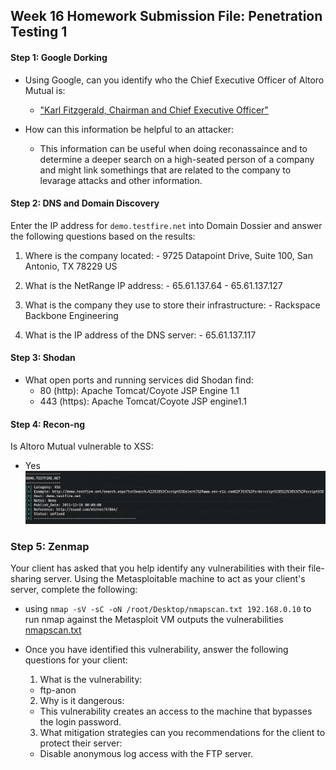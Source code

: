 ## Week 16 Homework Submission File: Penetration Testing 1

#### Step 1: Google Dorking


- Using Google, can you identify who the Chief Executive Officer of Altoro Mutual is:
  - ["Karl Fitzgerald, Chairman and Chief Executive Officer"](http://demo.testfire.net/index.jsp?content=pr/20060720.htm)

- How can this information be helpful to an attacker:
  - This information can be useful when doing reconassaince and to determine a deeper search on a high-seated person of a company and might link somethings that are related to the company to levarage attacks and other information.


#### Step 2: DNS and Domain Discovery

Enter the IP address for `demo.testfire.net` into Domain Dossier and answer the following questions based on the results:

  1. Where is the company located:
    - 9725 Datapoint Drive, Suite 100, San Antonio, TX 78229 US

  2. What is the NetRange IP address:
    - 65.61.137.64 - 65.61.137.127

  3. What is the company they use to store their infrastructure:
    - Rackspace Backbone Engineering

  4. What is the IP address of the DNS server:
    - 65.61.137.117

#### Step 3: Shodan

- What open ports and running services did Shodan find:
  - 80 (http): Apache Tomcat/Coyote JSP Engine 1.1
  - 443 (https): Apache Tomcat/Coyote JSP engine1.1 

#### Step 4: Recon-ng

Is Altoro Mutual vulnerable to XSS:
  - Yes
  ![AltoroMutualXSSED](images/AltoroMutualXSSED.png)

### Step 5: Zenmap

Your client has asked that you help identify any vulnerabilities with their file-sharing server. Using the Metasploitable machine to act as your client's server, complete the following:

- using ```nmap -sV -sC -oN /root/Desktop/nmapscan.txt 192.168.0.10``` to run nmap against the Metasploit VM outputs the vulnerabilities [nmapscan.txt](images/nmapscan.txt)

- Once you have identified this vulnerability, answer the following questions for your client:
  1. What is the vulnerability:
    - ftp-anon
  2. Why is it dangerous:
    - This vulnerability creates an access to the machine that bypasses the login password.
  3. What mitigation strategies can you recommendations for the client to protect their server:
    - Disable anonymous log access with the FTP server.